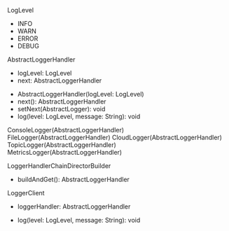 LogLevel
+ INFO
+ WARN
+ ERROR
+ DEBUG

AbstractLoggerHandler
- logLevel: LogLevel
- next: AbstractLoggerHandler
+ AbstractLoggerHandler(logLevel: LogLevel)
+ next(): AbstractLoggerHandler
+ setNext(AbstractLogger): void
+ log(level: LogLevel, message: String): void

ConsoleLogger(AbstractLoggerHandler)
FileLogger(AbstractLoggerHandler)
CloudLogger(AbstractLoggerHandler)
TopicLogger(AbstractLoggerHandler)
MetricsLogger(AbstractLoggerHandler)

LoggerHandlerChainDirectorBuilder
+ buildAndGet(): AbstractLoggerHandler

LoggerClient
- loggerHandler: AbstractLoggerHandler
+ log(level: LogLevel, message: String): void

